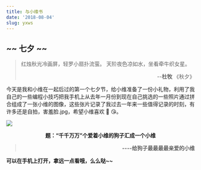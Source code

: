```yaml
---
title: 与小维书
date: '2018-08-04'
slug: yxws
---
```


## ~~ 七夕 ~~

>红烛秋光冷画屏，轻罗小扇扑流萤。
>天阶夜色凉如水，坐看牵牛织女星。
><div align=right> --<strong>杜牧</strong> 《秋夕》</div>


今天是我和小维在一起后过的第一个七夕节，给小维准备了一份小礼物，利用了我自己的一些编程小技巧把我手机上从去年一月份到现在自己挑选的一些照片通过拼合组成了一张小维的图像，这些张片记录了我过去一年来一些值得记录的时刻，有许多还是自拍，害羞脸.jpg，希望小维喜欢 👫 😘。

![](/heart/20180817-xiaowei-2.jpg)
<center><div><strong>题：“千千万万”个爱着小维的狗子汇成一个小维</div></center>

> <div align = right>----给狗子最最最最亲爱的小维</div>

可以在手机上打开，拿远一点看哦，么么哒~~

